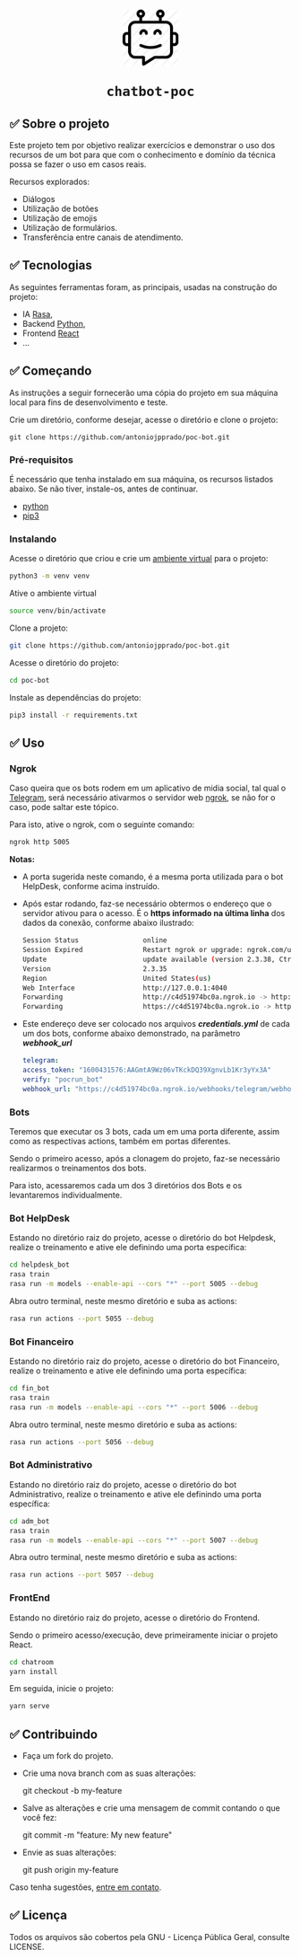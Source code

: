 #

<h1
    align="center">
    <img src="bot.png"
         title="Bot"
         width="100"
         style="vertical-align:middle"
    >

    chatbot-poc

</h1>

## ✅ Sobre o projeto

Este projeto tem por objetivo realizar exercícios e demonstrar o uso dos recursos de um bot  para que com o conhecimento e domínio da técnica possa se fazer o uso em casos reais.

Recursos explorados:

- Diálogos
- Utilização de botões
- Utilização de emojis
- Utilização de formulários.
- Transferência entre canais de atendimento.

## ✅ Tecnologias

As seguintes ferramentas foram, as principais, usadas na construção do projeto:

- IA [Rasa](https://rasa.com/),
- Backend [Python](https://www.python.org/),
- Frontend [React](https://reactjs.org/)
- ...

## ✅ Começando

As instruções a seguir fornecerão uma cópia do projeto em sua máquina local para fins de desenvolvimento e teste.

Crie um diretório, conforme desejar, acesse o diretório e clone o projeto:

```shell
git clone https://github.com/antoniojpprado/poc-bot.git
```

### Pré-requisitos

É necessário que tenha instalado em sua máquina, os recursos listados abaixo. Se não tiver, instale-os, antes de continuar.

- [python](https://www.python.org/)
- [pip3](https://pypi.org/project/pip/)

### Instalando

Acesse o diretório que criou e crie um [ambiente virtual](https://docs.python.org/pt-br/3/library/venv.html) para o projeto:

```bash
python3 -m venv venv
```

Ative o ambiente virtual

```bash
source venv/bin/activate
```

Clone a projeto:

```bash
git clone https://github.com/antoniojpprado/poc-bot.git
```

Acesse o diretório do projeto:

```bash
cd poc-bot
```

Instale as dependências do projeto:

```bash
pip3 install -r requirements.txt
```

## ✅ Uso

### Ngrok

Caso queira que os bots rodem em um aplicativo de midia social, tal qual o [Telegram](https://telegram.org/), será necessário ativarmos o servidor web [ngrok](https://ngrok.com/), se não for o caso, pode saltar este tópico.

Para isto, ative o ngrok, com o seguinte comando:

```bash
ngrok http 5005
```

**Notas:**
- A porta sugerida neste comando, é a mesma porta utilizada para o bot HelpDesk, conforme acima instruído.

- Após estar rodando, faz-se necessário obtermos o endereço que o servidor ativou para o acesso. É o **https informado na última linha** dos dados da conexão, conforme abaixo ilustrado:

    ```bash
    Session Status                online
    Session Expired               Restart ngrok or upgrade: ngrok.com/upgrade
    Update                        update available (version 2.3.38, Ctrl-U to update)
    Version                       2.3.35
    Region                        United States(us)
    Web Interface                 http://127.0.0.1:4040
    Forwarding                    http://c4d51974bc0a.ngrok.io -> http://localhost:5005
    Forwarding                    https://c4d51974bc0a.ngrok.io -> http://localhost:5005
    ```

- Este endereço deve ser colocado nos arquivos ***credentials.yml*** de cada um dos bots, conforme abaixo demonstrado, na parâmetro ***webhook_url***
  
    ```yml
    telegram:
    access_token: "1600431576:AAGmtA9Wz06vTKckDQ39XgnvLb1Kr3yYx3A"
    verify: "pocrun_bot"
    webhook_url: "https://c4d51974bc0a.ngrok.io/webhooks/telegram/webhook"
    ```

### Bots

Teremos que executar os 3 bots, cada um em uma porta diferente, assim como as respectivas actions, também em portas diferentes.

Sendo o primeiro acesso, após a clonagem do projeto, faz-se necessário realizarmos o treinamentos dos bots.

Para isto, acessaremos cada um dos 3 diretórios dos Bots e os levantaremos individualmente.

### Bot HelpDesk

Estando no diretório raiz do projeto, acesse o diretório do bot Helpdesk, realize o treinamento e ative ele definindo uma porta específica:

```bash
cd helpdesk_bot
rasa train
rasa run -m models --enable-api --cors "*" --port 5005 --debug
```

Abra outro terminal, neste mesmo diretório e suba as actions:

```bash
rasa run actions --port 5055 --debug
```

### Bot Financeiro

Estando no diretório raiz do projeto, acesse o diretório do bot Financeiro, realize o treinamento e ative ele definindo uma porta específica:

```bash
cd fin_bot
rasa train
rasa run -m models --enable-api --cors "*" --port 5006 --debug
```

Abra outro terminal, neste mesmo diretório e suba as actions:

```bash
rasa run actions --port 5056 --debug
```

### Bot Administrativo

Estando no diretório raiz do projeto, acesse o diretório do bot Administrativo, realize o treinamento e ative ele definindo uma porta específica:

```bash
cd adm_bot
rasa train
rasa run -m models --enable-api --cors "*" --port 5007 --debug
```

Abra outro terminal, neste mesmo diretório e suba as actions:

```bash
rasa run actions --port 5057 --debug
```

### FrontEnd

Estando no diretório raiz do projeto, acesse o diretório do Frontend.

Sendo o primeiro acesso/execução, deve primeiramente iniciar o projeto React.

```bash
cd chatroom
yarn install
```

Em seguida, inicie o projeto:

```bash
yarn serve
```

## ✅ Contribuindo

- Faça um fork do projeto.
  
- Crie uma nova branch com as suas alterações:
  
  git checkout -b my-feature

- Salve as alterações e crie uma mensagem de commit contando o que você fez:
  
  git commit -m "feature: My new feature"

- Envie as suas alterações:
  
  git push origin my-feature

Caso tenha sugestões, <a href="mailto:antoniojpprado@gmail.com">entre em contato</a>.

## ✅ Licença

Todos os arquivos são cobertos pela GNU - Licença Pública Geral, consulte LICENSE.
